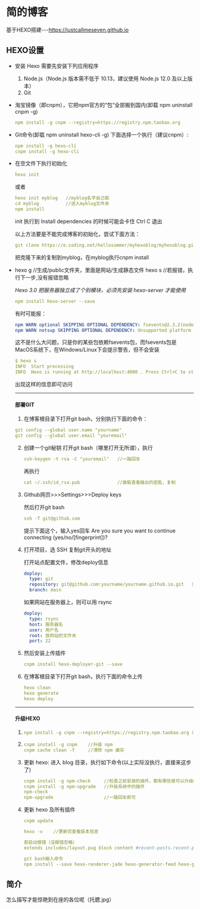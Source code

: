 # 简的博客
基于HEXO搭建---https://justcallmeseven.github.io

##  HEXO设置

- 安装 Hexo 需要先安装下列应用程序

  1. Node.js（Node.js 版本需不低于 10.13，建议使用 Node.js 12.0 及以上版本）
  2. Git

- 淘宝镜像（即cnpm），它把npm官方的“包”全部搬到国内(卸载 npm uninstall cnpm -g)

  ```yaml
  npm install -g cnpm --registry=https://registry.npm.taobao.org
  ```

- Git命令(卸载 npm uninstall hexo-cli -g)
  下面选择一个执行（建议cnpm）:

  ```yaml
  npm install -g hexo-cli
  cnpm install -g hexo-cli
  ```

- 在空文件下执行初始化

  ```yaml
  hexo init
  ```

  或者

  ```yaml
  hexo init myblog   //myblog名字自己取
  cd myblog          //进入myblog文件夹
  npm install
  ```

  init 执行到 Install dependencies 的时候可能会卡住 Ctrl C 退出

  以上方法要是不能完成博客的初始化，尝试下面方法：

  ```yaml
  git clone https://e.coding.net/hellosummer/myhexoblog/myhexoblog.git
  ```

  把克隆下来的复制到myblog，在myblog执行cnpm install

- hexo g      //生成/public文件夹，里面是网站/生成静态文件
  hexo s      //若报错，执行下一步,没有报错忽略

  *Hexo 3.0 把服务器独立成了个别模块，必须先安装 hexo-server 才能使用*

  ```yaml
  npm install hexo-server --save
  ```

  有时可能报：

  ```yaml
  npm WARN optional SKIPPING OPTIONAL DEPENDENCY: fsevents@2.3.2(node_modules\fsevents):
  npm WARN notsup SKIPPING OPTIONAL DEPENDENCY: Unsupported platform for fsevents@2.3.2: wanted {"os":"darwin","arch":"any"} (current: {"os":"win32","arch":"x64"}
  ```

  这不是什么大问题，只是你的某些包依赖fsevents包，而fsevents包是MacOS系统下，在Windows/Linux下会提示警告，但不会安装

  ```yaml
  $ hexo s
  INFO  Start processing
  INFO  Hexo is running at http://localhost:4000 . Press Ctrl+C to stop.
  ```
  
  出现这样的信息即可访问
  
  ***
  
  ####  部署GIT
  
  1. 在博客根目录下打开git bash，分别执行下面的命令：
  
  ```yaml
  git config --global user.name "yourname"
  git config --global user.email "youremail"
  ```
  
  2. 创建一个git秘钥
     打开git bash（哪里打开无所谓），执行
  
     ```yaml
     ssh-keygen -t rsa -C "youremail"   //一路回车
     ```
  
     再执行
  
     ```yaml
     cat ~/.ssh/id_rsa.pub              //面板查看输出的密匙，复制
     ```
  
  3. Github网页>>>Settings>>>Deploy keys
  
     然后打开git bash
  
     ```yaml
     ssh -T git@github.com
     ```
  
     提示下面这个，输入yes回车
     Are you sure you want to continue connecting (yes/no/[fingerprint])? 
  
  4. 打开项目，选 SSH 复制git开头的地址
  
     打开站点配置文件，修改deploy信息
  
     ```yaml
     deploy:
       type: git
       repository: git@github.com:yourname/yourname.github.io.git  （repo:也可以）
       branch: main
     ```
  
     如果网站在服务器上，则可以用 rsync
  
     ```yaml
     deploy:
       type: rsync
       host: 服务器名
       user: 用户名
       root: 放网站的文件夹
       port: 22
     ```
     
  5. 然后安装上传插件
  
     ```yaml
     cnpm install hexo-deployer-git --save
     ```
  
  6. 在博客根目录下打开git bash，执行下面的命令上传
  
     ```yaml
     hexo clean
     hexo generate
     hexo deploy
     ```
  
  ***
  
  ####  升级HEXO
  
  1. ```yaml
     npm install -g cnpm --registry=https://registry.npm.taobao.org（安装过忽略）
     ```
  
  2. ```yaml
     cnpm install -g cnpm    //升级 npm
     cnpm cache clean -f     //清除 npm 缓存
     ```
  
  3. 更新 hexo: 进入 blog 目录，执行如下命令(以上实际没执行，直接来这步了)
  
     ```yaml
     cnpm install -g npm-check     //检查之前安装的插件，都有哪些是可以升级的 
     cnpm install -g npm-upgrade   //升级系统中的插件
     npm-check
     npm-upgrade                   //一路回车即可
     ```
  
  4. 更新 hexo 及所有插件
  
     ```yaml
     cnpm update
     
     hexo -v    //更新完查看版本信息
     
     若启动报错（没报错忽略）
     extends includes/layout.pug block content #recent-posts.recent-posts include includes/recent-posts.pug include includes/pagination.pug 
     
     git bash输入命令
     npm install --save hexo-renderer-jade hexo-generator-feed hexo-generator-sitemap hexo-browsersync hexo-generator-archive
     ```



##  简介

怎么描写才能惊艳到在座的各位呢（托腮.jpg）

